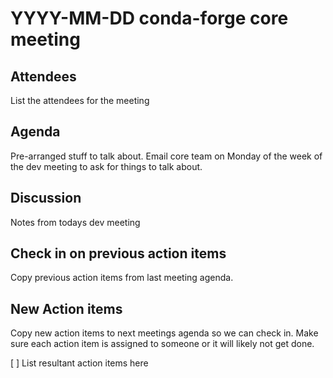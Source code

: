 # YYYY-MM-DD conda-forge core meeting 

## Attendees
List the attendees for the meeting

## Agenda
Pre-arranged stuff to talk about. 
Email core team on Monday of the week of the dev meeting to ask for things to talk about.


## Discussion
Notes from todays dev meeting 



## Check in on previous action items
Copy previous action items from last meeting agenda.

## New Action items
Copy new action items to next meetings agenda so we can check in. 
Make sure each action item is assigned to someone or it will likely not get done.

[ ]  List resultant action items here
